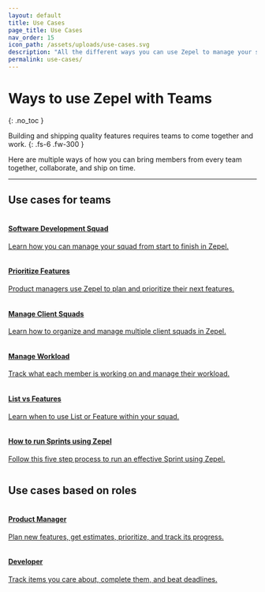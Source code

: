 ```yaml
---
layout: default
title: Use Cases
page_title: Use Cases
nav_order: 15
icon_path: /assets/uploads/use-cases.svg
description: "All the different ways you can use Zepel to manage your squad and ship new features."
permalink: use-cases/
---
```


# Ways to use Zepel with Teams
{: .no_toc }

Building and shipping quality features requires teams to come together and work.
{: .fs-6 .fw-300 }

Here are multiple ways of how you can bring members from every team together, collaborate, and ship on time.

---
<div class="team">
    <h2>Use cases for teams</h2>
    <div class="usecases-row">
        <div class="column">
            <div class="card">
                    <a href="{{ site.url }}{{ site.baseurl }}/use-cases/project-management/">
                    <h4 class="card-title"><b>Software Development Squad</b></h4> 
                    <p>Learn how you can manage your squad from start to finish in Zepel.</p> 
                    </a>
            </div>
        </div>
        <div class="column">
            <div class="card">
                    <a href="{{ site.url }}{{ site.baseurl }}/use-cases/prioritize-features/">
                    <h4 class="card-title"><b>Prioritize Features</b></h4> 
                    <p>Product managers use Zepel to plan and prioritize their next features.</p> 
                    </a>
            </div>
        </div>
    </div>
    <div class="usecases-row">
        <div class="column">
            <div class="card">
                    <a href="{{ site.url }}{{ site.baseurl }}/use-cases/client-project-management/">
                    <h4 class="card-title"><b>Manage Client Squads</b></h4> 
                    <p>Learn how to organize and manage multiple client squads in Zepel.</p> 
                    </a>
            </div>
        </div>
        <div class="column">
            <div class="card">
                <a href="{{ site.url }}{{ site.baseurl }}/use-cases/manage-workload/">
                <h4 class="card-title"><b>Manage Workload</b></h4> 
                <p>Track what each member is working on and manage their workload.</p> 
                </a>
            </div>
        </div>
    </div>
    <div class="usecases-row">
        <div class="column">
            <div class="card">
                    <a href="{{ site.url }}{{ site.baseurl }}/use-cases/list-vs-features/">
                    <h4 class="card-title"><b>List vs Features</b></h4> 
                    <p>Learn when to use List or Feature within your squad.</p> 
                    </a>
            </div>
        </div>
        <div class="column">
            <div class="card">
                <a href="{{ site.url }}{{ site.baseurl }}/use-cases/how-to-run-sprints-using-zepel/">
                <h4 class="card-title"><b>How to run Sprints using Zepel</b></h4> 
                <p>Follow this five step process to run an effective Sprint using Zepel.</p> 
                </a>
            </div>
        </div>
    </div>
</div>

<div class="persona">
    <h2>Use cases based on roles</h2>
    <div class="usecases-row">
        <div class="column">
            <div class="card">
                    <a href="{{ site.url }}{{ site.baseurl }}/use-cases/product-managers/">
                    <h4 class="card-title"><b>Product Manager</b></h4> 
                    <p>Plan new features, get estimates, prioritize, and track its progress.</p> 
                    </a>
            </div>
        </div>
        <div class="column">
            <div class="card">
                    <a href="{{ site.url }}{{ site.baseurl }}/use-cases/developers/">
                    <h4 class="card-title"><b>Developer</b></h4> 
                    <p>Track items you care about, complete them, and beat deadlines.</p> 
                    </a>
            </div>
        </div>
    </div>
</div>